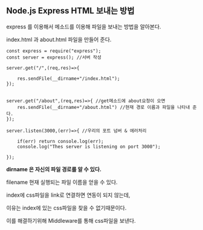 ## Node.js  Express HTML 보내는 방법

express 를 이용해서 메소드를 이용해 파일을 보내는 방법을 알아본다. 



index.html 과 about.html 파일을 만들어 준다.



```
const express = require("express"); 
const server = express(); //서버 작성

server.get("/",(req,res)=>{ 
   
    res.sendFile(__dirname+"/index.html");
});


server.get("/about",(req,res)=>{ //get메소드에 about요청이 오면
    res.sendFile(__dirname+"/about.html") //현재 경로 이름과 파일을 나타내 준다.
});

server.listen(3000,(err)=>{ //우리의 포트 넘버 & 에러처리
    
    if(err) return console.log(err);
    console.log("Thes server is listening on port 3000");

});
```

__dirname 은 자신의 파일 경로를 알 수 있다.__

filename 현재 실행되는 파일 이름을 얻을 수 있다.



index에 css파일을 link로 연결하면 연동이 되지 않는데,

 이유는 index에 있는 css파일을 찾을 수 없기때문이다.

이를 해결하기위해 Middleware를 통해 css파일을 보낸다.

 





